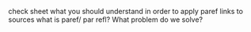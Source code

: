 
check sheet what you should understand in order to apply paref
links to sources
what is paref/ par refl? What problem do we solve?
